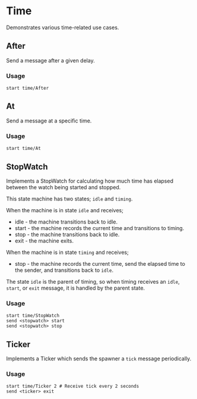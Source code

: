 # Time

Demonstrates various time-related use cases.

## After

Send a message after a given delay.

### Usage

```
start time/After
```

## At

Send a message at a specific time.

### Usage

```
start time/At
```

## StopWatch

Implements a StopWatch for calculating how much time has elapsed between the watch being started and stopped.

This state machine has two states; `idle` and `timing`.

When the machine is in state `idle` and receives;

- idle - the machine transitions back to idle.
- start - the machine records the current time and transitions to timing.
- stop - the machine transitions back to idle.
- exit - the machine exits.

When the machine is in state `timing` and receives;

- stop - the machine records the current time, send the elapsed time to the sender, and transitions back to `idle`.

The state `idle` is the parent of timing, so when timing receives an `idle`, `start`, or `exit` message, it is handled by the parent state.

### Usage

```
start time/StopWatch
send <stopwatch> start
send <stopwatch> stop

```

## Ticker

Implements a Ticker which sends the spawner a `tick` message periodically.

### Usage

```
start time/Ticker 2 # Receive tick every 2 seconds
send <ticker> exit
```